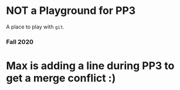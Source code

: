 # NOT a Playground for PP3

A place to play with `git`.

### Fall 2020


# Max is adding a line during PP3 to get a merge conflict :)
